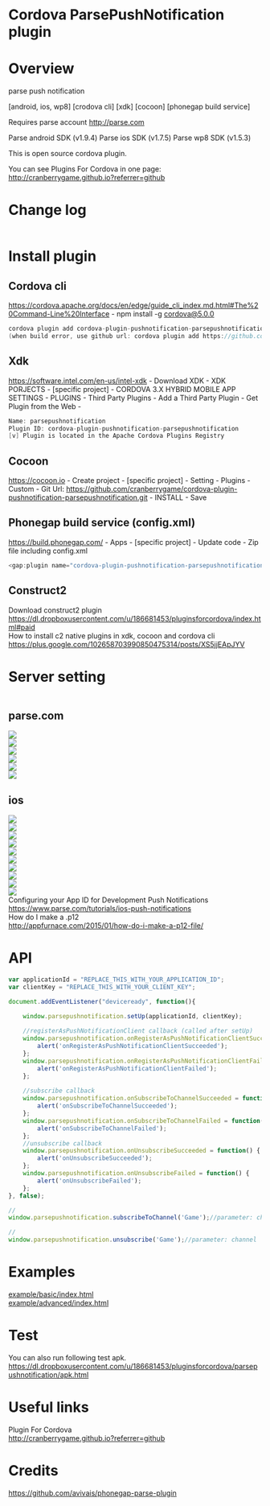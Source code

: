 Cordova ParsePushNotification plugin
====================
# Overview #
parse push notification

[android, ios, wp8] [crodova cli] [xdk] [cocoon] [phonegap build service]

Requires parse account http://parse.com

Parse android SDK (v1.9.4)
Parse ios SDK (v1.7.5)
Parse wp8 SDK (v1.5.3)

This is open source cordova plugin.

You can see Plugins For Cordova in one page: http://cranberrygame.github.io?referrer=github

# Change log #
```c
```
# Install plugin #

## Cordova cli ##
https://cordova.apache.org/docs/en/edge/guide_cli_index.md.html#The%20Command-Line%20Interface - npm install -g cordova@5.0.0
```c
cordova plugin add cordova-plugin-pushnotification-parsepushnotification
(when build error, use github url: cordova plugin add https://github.com/cranberrygame/cordova-plugin-pushnotification-parsepushnotification)
```

## Xdk ##
https://software.intel.com/en-us/intel-xdk - Download XDK - XDK PORJECTS - [specific project] - CORDOVA 3.X HYBRID MOBILE APP SETTINGS - PLUGINS - Third Party Plugins - Add a Third Party Plugin - Get Plugin from the Web -
```c
Name: parsepushnotification
Plugin ID: cordova-plugin-pushnotification-parsepushnotification
[v] Plugin is located in the Apache Cordova Plugins Registry
```

## Cocoon ##
https://cocoon.io - Create project - [specific project] - Setting - Plugins - Custom - Git Url: https://github.com/cranberrygame/cordova-plugin-pushnotification-parsepushnotification.git - INSTALL - Save<br>

## Phonegap build service (config.xml) ##
https://build.phonegap.com/ - Apps - [specific project] - Update code - Zip file including config.xml
```c
<gap:plugin name="cordova-plugin-pushnotification-parsepushnotification" source="npm" />
```

## Construct2 ##
Download construct2 plugin<br>
https://dl.dropboxusercontent.com/u/186681453/pluginsforcordova/index.html#paid<br>
How to install c2 native plugins in xdk, cocoon and cordova cli<br>
https://plus.google.com/102658703990850475314/posts/XS5jjEApJYV

# Server setting #
```c
```

## parse.com ##
<img src="https://raw.githubusercontent.com/cranberrygame/cordova-plugin-pushnotification-parsepushnotification/master/doc/1.png"><br>
<img src="https://raw.githubusercontent.com/cranberrygame/cordova-plugin-pushnotification-parsepushnotification/master/doc/2.png"><br>
<img src="https://raw.githubusercontent.com/cranberrygame/cordova-plugin-pushnotification-parsepushnotification/master/doc/3.png"><br>
<img src="https://raw.githubusercontent.com/cranberrygame/cordova-plugin-pushnotification-parsepushnotification/master/doc/4.png"><br>
<img src="https://raw.githubusercontent.com/cranberrygame/cordova-plugin-pushnotification-parsepushnotification/master/doc/5.png"><br>
<img src="https://raw.githubusercontent.com/cranberrygame/cordova-plugin-pushnotification-parsepushnotification/master/doc/6.png"><br>

## ios ##
<img src="https://raw.githubusercontent.com/cranberrygame/cordova-plugin-pushnotification-parsepushnotification/master/doc/ios1.png"><br>
<img src="https://raw.githubusercontent.com/cranberrygame/cordova-plugin-pushnotification-parsepushnotification/master/doc/ios2.png"><br>
<img src="https://raw.githubusercontent.com/cranberrygame/cordova-plugin-pushnotification-parsepushnotification/master/doc/ios3.png"><br>
<img src="https://raw.githubusercontent.com/cranberrygame/cordova-plugin-pushnotification-parsepushnotification/master/doc/ios4.png"><br>
<img src="https://raw.githubusercontent.com/cranberrygame/cordova-plugin-pushnotification-parsepushnotification/master/doc/ios_cer_to_p12_1.png"><br>
<img src="https://raw.githubusercontent.com/cranberrygame/cordova-plugin-pushnotification-parsepushnotification/master/doc/ios_cer_to_p12_2.png"><br>
<img src="https://raw.githubusercontent.com/cranberrygame/cordova-plugin-pushnotification-parsepushnotification/master/doc/ios_cer_to_p12_3.png"><br>
<img src="https://raw.githubusercontent.com/cranberrygame/cordova-plugin-pushnotification-parsepushnotification/master/doc/ios_cer_to_p12_4.png"><br>
<img src="https://raw.githubusercontent.com/cranberrygame/cordova-plugin-pushnotification-parsepushnotification/master/doc/ios_cer_to_p12_5.png"><br>
<img src="https://raw.githubusercontent.com/cranberrygame/cordova-plugin-pushnotification-parsepushnotification/master/doc/ios_cer_to_p12_6.png"><br>
Configuring your App ID for Development Push Notifications<br>
https://www.parse.com/tutorials/ios-push-notifications<br>
How do I make a .p12<br>
http://appfurnace.com/2015/01/how-do-i-make-a-p12-file/

# API #
```javascript
var applicationId = "REPLACE_THIS_WITH_YOUR_APPLICATION_ID";
var clientKey = "REPLACE_THIS_WITH_YOUR_CLIENT_KEY";

document.addEventListener("deviceready", function(){

	window.parsepushnotification.setUp(applicationId, clientKey);
	
	//registerAsPushNotificationClient callback (called after setUp)
	window.parsepushnotification.onRegisterAsPushNotificationClientSucceeded = function() {
		alert('onRegisterAsPushNotificationClientSucceeded');
	};
	window.parsepushnotification.onRegisterAsPushNotificationClientFailed = function() {
		alert('onRegisterAsPushNotificationClientFailed');
	};
	
	//subscribe callback
	window.parsepushnotification.onSubscribeToChannelSucceeded = function() {
		alert('onSubscribeToChannelSucceeded');
	};
	window.parsepushnotification.onSubscribeToChannelFailed = function() {
		alert('onSubscribeToChannelFailed');
	};	
	//unsubscribe callback
	window.parsepushnotification.onUnsubscribeSucceeded = function() {
		alert('onUnsubscribeSucceeded');
	};
	window.parsepushnotification.onUnsubscribeFailed = function() {
		alert('onUnsubscribeFailed');
	};	
}, false);

//
window.parsepushnotification.subscribeToChannel('Game');//parameter: channel

//
window.parsepushnotification.unsubscribe('Game');//parameter: channel
```
# Examples #
<a href="https://github.com/cranberrygame/cordova-plugin-pushnotification-parsepushnotification/blob/master/example/basic/index.html">example/basic/index.html</a><br>
<a href="https://github.com/cranberrygame/cordova-plugin-pushnotification-parsepushnotification/blob/master/example/advanced/index.html">example/advanced/index.html</a><br>

# Test #

You can also run following test apk.
https://dl.dropboxusercontent.com/u/186681453/pluginsforcordova/parsepushnotification/apk.html

# Useful links #

Plugin For Cordova<br>
http://cranberrygame.github.io?referrer=github

# Credits #

https://github.com/avivais/phonegap-parse-plugin
